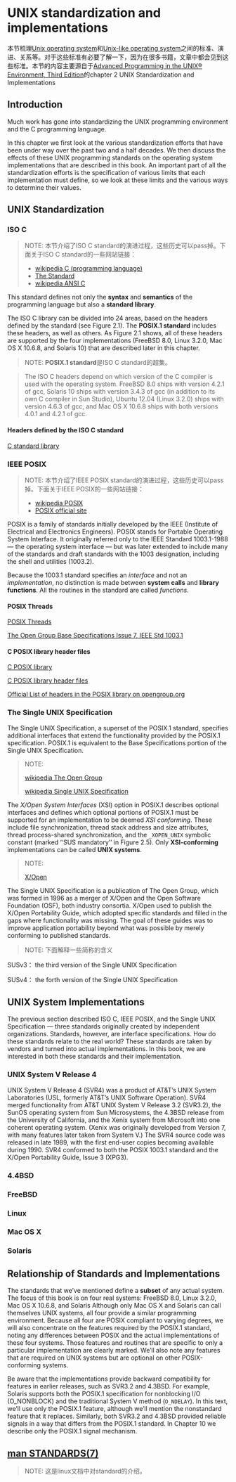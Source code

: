 # UNIX standardization and implementations

本节梳理[Unix operating system](https://en.wikipedia.org/wiki/Unix)和[Unix-like operating system](https://en.wikipedia.org/wiki/Unix-like)之间的标准、演进、关系等。对于这些标准有必要了解一下，因为在很多书籍，文章中都会见到这些标准。本节的内容主要源自于[Advanced Programming in the UNIX® Environment, Third Edition](http://www.apuebook.com/cover3e.html)的chapter 2 UNIX Standardization and Implementations

## Introduction

Much work has gone into standardizing the UNIX programming environment and the C programming language.

In this chapter we first look at the various standardization efforts that have been under way over the past two and a half decades. We then discuss the effects of these UNIX programming standards on the operating system implementations that are described in this book. An important part of all the standardization efforts is the specification of various limits that each implementation must define, so we look at these limits and the various ways to determine their values.

## UNIX Standardization

### ISO C

> NOTE: 本节介绍了ISO C standard的演进过程，这些历史可以pass掉。下面关于ISO C standard的一些网站链接：
>
> - [wikipedia C (programming language)](https://en.wikipedia.org/wiki/C_(programming_language))
> - [The Standard](http://www.iso-9899.info/wiki/The_Standard)
> - [wikipedia ANSI C](https://en.wikipedia.org/wiki/ANSI_C)

This standard defines not only the **syntax** and **semantics** of the programming language but also a **standard library**.

The ISO C library can be divided into 24 areas, based on the headers defined by the standard (see Figure 2.1). The **POSIX.1 standard** includes these headers, as well as others. As Figure 2.1 shows, all of these headers are supported by the four implementations (FreeBSD 8.0, Linux 3.2.0, Mac OS X 10.6.8, and Solaris 10) that are described later in this chapter.

> NOTE: **POSIX.1 standard**是ISO C standard的超集。

> The ISO C headers depend on which version of the C compiler is used with the operating system. FreeBSD 8.0 ships with version 4.2.1 of gcc, Solaris 10 ships with version 3.4.3 of gcc (in addition to its own C compiler in Sun Studio), Ubuntu 12.04 (Linux 3.2.0) ships with version 4.6.3 of gcc, and Mac OS X 10.6.8 ships with both versions 4.0.1 and 4.2.1 of gcc.

#### Headers defined by the ISO C standard

[C standard library](https://en.wikipedia.org/wiki/C_standard_library)



### IEEE POSIX

> NOTE: 本节介绍了IEEE POSIX standard的演进过程，这些历史可以pass掉。下面关于IEEE POSIX的一些网站链接：
>
> - [wikipedia POSIX](https://en.wikipedia.org/wiki/POSIX)
> - [POSIX official site](http://get.posixcertified.ieee.org/)

POSIX is a family of standards initially developed by the IEEE (Institute of Electrical and Electronics Engineers). POSIX stands for Portable Operating System Interface. It originally referred only to the IEEE Standard 1003.1-1988 — the operating system interface — but was later extended to include many of the standards and draft standards with the 1003 designation, including the shell and utilities (1003.2).

Because the 1003.1 standard specifies an *interface* and not an *implementation*, no distinction is made between **system calls** and **library functions**. All the routines in the standard are called *functions*.

#### POSIX Threads

[POSIX Threads](https://en.wikipedia.org/wiki/POSIX_Threads)

[The Open Group Base Specifications Issue 7, IEEE Std 1003.1](http://pubs.opengroup.org/onlinepubs/9699919799/basedefs/pthread.h.html)



#### C POSIX library header files

[C POSIX library](https://en.wikipedia.org/wiki/C_POSIX_library)

[C POSIX library header files](https://en.wikipedia.org/wiki/C_POSIX_library)

[Official List of headers in the POSIX library on opengroup.org](http://www.opengroup.org/onlinepubs/9699919799/idx/head.html)



### The Single UNIX Specification

The Single UNIX Specification, a superset of the POSIX.1 standard, specifies additional interfaces that extend the functionality provided by the POSIX.1 specification. POSIX.1 is equivalent to the Base Specifications portion of the Single UNIX Specification.

> NOTE:
>
> [wikipedia The Open Group](https://en.wikipedia.org/wiki/The_Open_Group)
>
> [wikipedia Single UNIX Specification](https://en.wikipedia.org/wiki/Single_UNIX_Specification)

The *X/Open System Interfaces* (XSI) option in POSIX.1 describes optional interfaces and defines which optional portions of POSIX.1 must be supported for an implementation to be deemed *XSI conforming*. These include file synchronization, thread stack address and size attributes, thread process-shared synchronization, and the `_XOPEN_UNIX` symbolic constant (marked ‘‘SUS mandatory’’ in Figure 2.5). Only **XSI-conforming** implementations can be called **UNIX systems**.

> NOTE:
>
> [X/Open](https://en.wikipedia.org/wiki/X/Open)

The Single UNIX Specification is a publication of The Open Group, which was formed in 1996 as a merger of X/Open and the Open Software Foundation (OSF), both industry consortia. X/Open used to publish the X/Open Portability Guide, which adopted specific standards and filled in the gaps where functionality was missing. The goal of these guides was to improve application portability beyond what was possible by merely conforming to published standards.

> NOTE: 下面解释一些简称的含义

SUSv3： the third version of the Single UNIX Specification 

SUSv4： the forth version of the Single UNIX Specification 



## UNIX System Implementations

The previous section described ISO C, IEEE POSIX, and the Single UNIX Specification — three standards originally created by independent organizations. Standards, however, are interface specifications. How do these standards relate to the real world? These standards are taken by vendors and turned into actual
implementations. In this book, we are interested in both these standards and their implementation.

### UNIX System V Release 4

UNIX System V Release 4 (SVR4) was a product of AT&T’s UNIX System Laboratories (USL, formerly AT&T’s UNIX Software Operation). SVR4 merged functionality from AT&T UNIX System V Release 3.2 (SVR3.2), the SunOS operating system from Sun Microsystems, the 4.3BSD release from the University of California, and the Xenix system from Microsoft into one coherent operating system. (Xenix was originally developed from Version 7, with many features later taken from System V.) The SVR4 source code was released in late 1989, with the first end-user copies becoming available during 1990. SVR4 conformed to both the POSIX 1003.1 standard and the X/Open Portability Guide, Issue 3 (XPG3).

### 4.4BSD

### FreeBSD

### Linux

### Mac OS X

### Solaris



## Relationship of Standards and Implementations

The standards that we’ve mentioned define a **subset** of any actual system. The focus of this book is on four real systems: FreeBSD 8.0, Linux 3.2.0, Mac OS X 10.6.8, and Solaris Although only Mac OS X and Solaris can call themselves UNIX systems, all four provide a similar programming environment. Because all four are POSIX compliant to varying degrees, we will also concentrate on the features required by the POSIX.1 standard, noting any differences between POSIX and the actual implementations of these four systems. Those features and routines that are specific to only a particular implementation are clearly marked. We’ll also note any features that are required on UNIX systems but are optional on other POSIX-conforming systems.

Be aware that the implementations provide backward compatibility for features in earlier releases, such as SVR3.2 and 4.3BSD. For example, Solaris supports both the POSIX.1 specification for nonblocking I/O (O_NONBLOCK) and the traditional System V method (`O_NDELAY`). In this text, we’ll use only the POSIX.1 feature, although we’ll mention the nonstandard feature that it replaces. Similarly, both SVR3.2 and 4.3BSD
provided reliable signals in a way that differs from the POSIX.1 standard. In Chapter 10 we describe only the POSIX.1 signal mechanism.



## [man STANDARDS(7)](http://man7.org/linux/man-pages/man7/standards.7.html)

> NOTE: 这是linux文档中对standard的介绍。